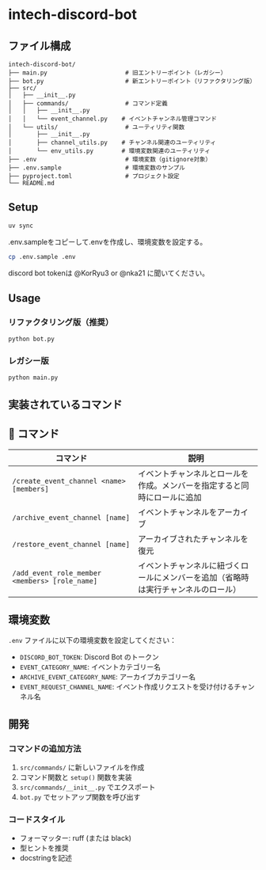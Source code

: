 # intech-discord-bot

## ファイル構成

```
intech-discord-bot/
├── main.py                      # 旧エントリーポイント（レガシー）
├── bot.py                       # 新エントリーポイント（リファクタリング版）
├── src/
│   ├── __init__.py
│   ├── commands/                # コマンド定義
│   │   ├── __init__.py
│   │   └── event_channel.py    # イベントチャンネル管理コマンド
│   └── utils/                   # ユーティリティ関数
│       ├── __init__.py
│       ├── channel_utils.py    # チャンネル関連のユーティリティ
│       └── env_utils.py        # 環境変数関連のユーティリティ
├── .env                         # 環境変数（gitignore対象）
├── .env.sample                  # 環境変数のサンプル
├── pyproject.toml               # プロジェクト設定
└── README.md
```

## Setup

```bash
uv sync
```

.env.sampleをコピーして.envを作成し、環境変数を設定する。

```bash
cp .env.sample .env
```

discord bot tokenは @KorRyu3 or @nka21 に聞いてください。

## Usage

### リファクタリング版（推奨）

```bash
python bot.py
```

### レガシー版

```bash
python main.py
```

## 実装されているコマンド

## 📖 コマンド

| コマンド | 説明 |
|---------|------|
| `/create_event_channel <name> [members]` | イベントチャンネルとロールを作成。メンバーを指定すると同時にロールに追加 |
| `/archive_event_channel [name]` | イベントチャンネルをアーカイブ |
| `/restore_event_channel [name]` | アーカイブされたチャンネルを復元 |
| `/add_event_role_member <members> [role_name]` | イベントチャンネルに紐づくロールにメンバーを追加（省略時は実行チャンネルのロール） |

## 環境変数

`.env` ファイルに以下の環境変数を設定してください：

- `DISCORD_BOT_TOKEN`: Discord Bot のトークン
- `EVENT_CATEGORY_NAME`: イベントカテゴリー名
- `ARCHIVE_EVENT_CATEGORY_NAME`: アーカイブカテゴリー名
- `EVENT_REQUEST_CHANNEL_NAME`: イベント作成リクエストを受け付けるチャンネル名

## 開発

### コマンドの追加方法

1. `src/commands/` に新しいファイルを作成
2. コマンド関数と `setup()` 関数を実装
3. `src/commands/__init__.py` でエクスポート
4. `bot.py` でセットアップ関数を呼び出す

### コードスタイル

- フォーマッター: ruff (または black)
- 型ヒントを推奨
- docstringを記述
